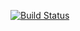[![Build Status](https://travis-ci.org/UHSDFall17/project8.svg?branch=master)](https://travis-ci.org/UHSDFall17/project8)

